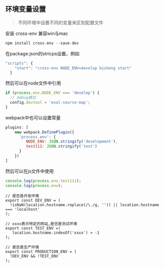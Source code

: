 ## 环境变量设置

> 不同环境中设置不同的变量来区别配置文件

安装 cross-env 兼容win与mac

```javascript
npm install cross-env --save-dev
```

在package.json的stricps设置，例如

```javascript
"scripts": {
    "start": "cross-env NODE_ENV=develop bisheng start"
  }
```

然后可以在node文件中引用

```javascript
if (process.env.NODE_ENV === 'develop') {
  // debug模式
  config.devtool = 'eval-source-map';
}
```

webpack中也可以设置常量

```javascript
plugins: [
	new webpack.DefinePlugin({
	  'process.env': {
	     NODE_ENV: JSON.stringify('development'),
	     test111: JSON.stringify('test')
	  }
	})
]
```
然后可以在js文件中使用

```javascript
console.log(process.env.test111);
console.log(process.env);
```

```
// 是否是开发环境
export const DEV_ENV = (             
  !isNaN(location.hostname.replace(/\./g, '')) || location.hostname === 'localhost'
);

// xxxx表示特定的网站,是否是测试环境
export const TEST_ENV =( 
   location.hostname.indexOf('xxxx') > -1
);

// 是否是生产环境
export const PRODUCTION_ENV = (
  !DEV_ENV && !TEST_ENV
);

```
